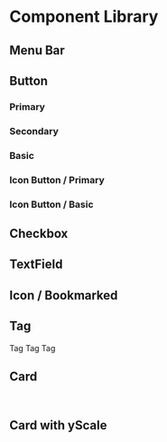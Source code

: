 <script setup lang="ts">
import MenuBarDemo from './MenuBarDemo.vue';
import ButtonPrimaryDemo from './ButtonPrimaryDemo.vue';
import ButtonSecondaryDemo from './ButtonSecondaryDemo.vue';
import ButtonBasicDemo from './ButtonBasicDemo.vue';
import IconButtonPrimaryDemo from './IconButtonPrimaryDemo.vue';
import IconButtonBasicDemo from './IconButtonBasicDemo.vue';
import CheckboxDemo from './CheckboxDemo.vue';
import BookmarkedDemo from './BookmarkedDemo.vue';
import TextFieldDemo from './TextFieldDemo.vue';
import CTag from '#/components/CTag.vue';
import CCard from '#/components/CCard.vue';
</script>

# Component Library

## Menu Bar

<MenuBarDemo />

## Button

### Primary

<ButtonPrimaryDemo />

### Secondary

<ButtonSecondaryDemo />

### Basic

<ButtonBasicDemo />

### Icon Button / Primary

<IconButtonPrimaryDemo />

### Icon Button / Basic

<IconButtonBasicDemo />

## Checkbox

<CheckboxDemo />

## TextField

<TextFieldDemo />

## Icon / Bookmarked

<BookmarkedDemo />

## Tag

<CTag variant="secondary">Tag</CTag>
<CTag variant="primary">Tag</CTag>
<CTag variant="secondary">Tag</CTag>

## Card

<div style="display: grid; gap: 1em; grid-template-columns: repeat(3, 1fr)">
<CCard
    title="A 101 in time series analytics with Apache Arrow, Pandas and Parquet"
    startAt="10:00"
    endAt="10:30"
    speaker="zoe steinamp"
    tagText="主議程軌"
/>

<CCard
    title="A 101 in time series analytics with Apache Arrow, Pandas and Parquet"
    startAt="10:00"
    endAt="10:30"
    speaker="zoe steinamp"
    tagText="主議程軌"
    status="active"
/>

<CCard
    title="A 101 in time series analytics with Apache Arrow, Pandas and Parquet"
    startAt="10:00"
    endAt="10:30"
    speaker="zoe steinamp"
    tagText="主議程軌"
    status="disabled"
/>

<CCard
    title="A 101 in time series analytics with Apache Arrow, Pandas and Parquet"
    startAt="10:00"
    endAt="10:30"
    speaker="zoe steinamp"
    tagText="主議程軌"
    status="default"
    bookmarked
/>

<CCard
    title="A 101 in time series analytics with Apache Arrow, Pandas and Parquet"
    startAt="10:00"
    endAt="10:30"
    speaker="zoe steinamp"
    tagText="主議程軌"
    status="active"
    bookmarked
/>

<CCard
    title="A 101 in time series analytics with Apache Arrow, Pandas and Parquet"
    startAt="10:00"
    endAt="10:30"
    speaker="zoe steinamp"
    tagText="主議程軌"
    status="disabled"
    bookmarked
/>

</div>

## Card with yScale

<div style="display: grid; gap: 1em; grid-template-columns: repeat(3, 1fr)">

<CCard
    title="A 101 in time series analytics with Apache Arrow, Pandas and Parquet"
    startAt="10:00"
    endAt="10:30"
    speaker="zoe steinamp"
    tagText="主議程軌"
    :heightFactor="1"
/>

<CCard
    title="A 101 in time series analytics with Apache Arrow, Pandas and Parquet"
    startAt="10:00"
    endAt="11:00"
    speaker="zoe steinamp"
    tagText="主議程軌"
    :heightFactor="2"
/>

<CCard
    title="A 101 in time series analytics with Apache Arrow, Pandas and Parquet"
    startAt="10:00"
    endAt="11:30"
    speaker="zoe steinamp"
    tagText="主議程軌"
    :heightFactor="3"
/>

</div>
